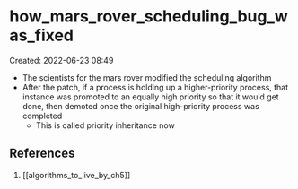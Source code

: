 # how_mars_rover_scheduling_bug_was_fixed
Created: 2022-06-23 08:49

- The scientists for the mars rover modified the scheduling algorithm
- After the patch, if a process is holding up a higher-priority process, that instance was promoted to an equally high priority so that it would get done, then demoted once the original high-priority process was completed
	- This is called priority inheritance now

## References
1. [[algorithms_to_live_by_ch5]]